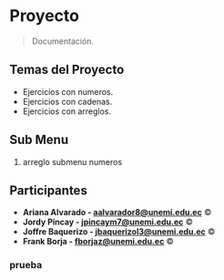 # Proyecto
> Documentación.

## Temas del Proyecto

- Ejercicios con numeros.
- Ejercicios con cadenas.
- Ejercicios con arreglos.

## Sub Menu

1. arreglo submenu numeros




## Participantes
- **Ariana Alvarado - aalvarador8@unemi.edu.ec** ©
- **Jordy Pincay - jpincaym7@unemi.edu.ec** ©
- **Joffre Baquerizo - jbaquerizol3@unemi.edu.ec** ©
- **Frank Borja - fborjaz@unemi.edu.ec** ©


### prueba

